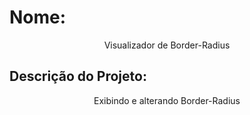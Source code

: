 # Nome:
<p align="center">Visualizador de Border-Radius</p>

## Descrição do Projeto:
<p align="center">Exibindo e alterando Border-Radius</p>